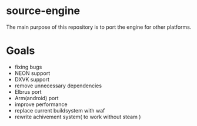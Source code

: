 # source-engine
The main purpose of this repository is to port the engine for other platforms.
# Goals
* fixing bugs
* NEON support
* DXVK support
* remove unnecessary dependencies
* Elbrus port
* Arm(android) port
* improve performance
* replace current buildsystem with waf
* rewrite achivement system( to work without steam )
